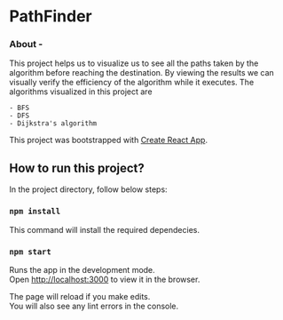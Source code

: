 # PathFinder

### About - 
This project helps us to visualize us to see all the paths taken by the algorithm before reaching the destination. By viewing the results we can visually verify the efficiency of the algorithm while it executes. The algorithms visualized in this project are 
```
- BFS
- DFS
- Dijkstra's algorithm
```
This project was bootstrapped with [Create React App](https://github.com/facebook/create-react-app).

## How to run this project?

In the project directory, follow below steps:

### `npm install`

This command will install the required dependecies.<br />

### `npm start`

Runs the app in the development mode.<br />
Open [http://localhost:3000](http://localhost:3000) to view it in the browser.

The page will reload if you make edits.<br />
You will also see any lint errors in the console.

